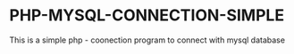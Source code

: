 # PHP-MYSQL-CONNECTION-SIMPLE
This is a simple php - coonection program to connect with mysql database 
